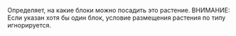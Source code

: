 ﻿Определяет, на какие блоки можно посадить это растение. ВНИМАНИЕ: Если указан хотя бы один блок, условие размещения
растения по типу игнорируется.